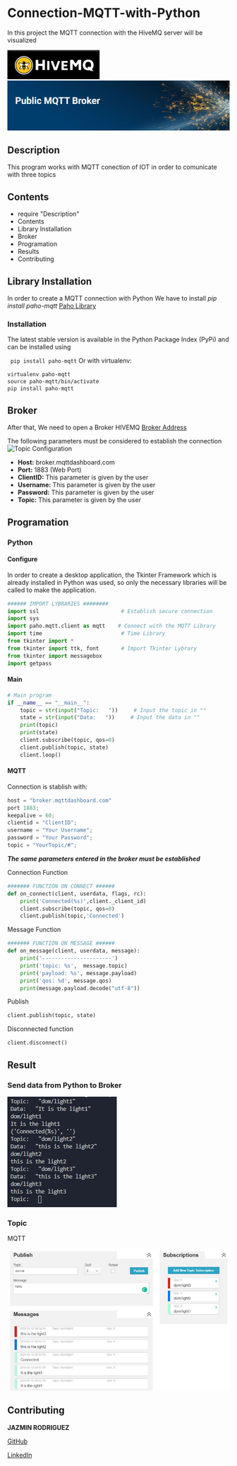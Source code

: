 # Connection-MQTT-with-Python

In this project the MQTT connection with  the HiveMQ server will be visualized

![Topic Configuration](https://github.com/FreakJazz/Connection-MQTT-with-Python/blob/master/images/hiveMQ.JPG)
![Topic Configuration](https://github.com/FreakJazz/Connection-MQTT-with-Python/blob/master/images/publicMQTT.JPG)

## Description

This program works with MQTT conection of  IOT in order to comunicate with three topics
## Contents

- require "Description"
- Contents
- Library Installation
- Broker
- Programation
- Results
- Contributing

## Library Installation

In order to create a MQTT connection with Python 
We have to install *pip install paho-mqtt*
[Paho Library](https://pypi.org/project/paho-mqtt/)

### Installation
The latest stable version is available in the Python Package Index (PyPi) and can be installed using

``` pip install paho-mqtt```
Or with virtualenv:

``` 
virtualenv paho-mqtt
source paho-mqtt/bin/activate
pip install paho-mqtt 
```

## Broker

After that, We need to open a Broker HIVEMQ
[Broker Address](https://www.hivemq.com/public-mqtt-broker/)

The following parameters must be considered to establish the connection
![Topic Configuration](https://github.com/FreakJazz/Connection-MQTT-with-Python/blob/master/images/broker.JPG/)

- **Host:**     broker.mqttdashboard.com
- **Port:**     1883 (Web Port)
- **ClientID:** This parameter is given by the user
- **Username:** This parameter is given by the user
- **Password:** This parameter is given by the user
- **Topic:**    This parameter is given by the user

## Programation

### Python

#### Configure

In order to create a desktop application, the Tkinter Framework which is already installed in Python was used, so only the necessary libraries will be called to make the application.

``` python
###### IMPORT LYBRARIES ########
import ssl                          # Establish secure connection
import sys
import paho.mqtt.client as mqtt    # Connect with the MQTT Library
import time                         # Time Library  
from tkinter import *
from tkinter import ttk, font       # Import Tkinter Lybrary
from tkinter import messagebox
import getpass
```
#### Main

``` python
# Main program
if __name__ == "__main__":
    topic = str(input("Topic:   "))     # Input the topic in ""
    state = str(input("Data:   "))     # Input the data in ""
    print(topic)
    print(state)
    client.subscribe(topic, qos=0) 
    client.publish(topic, state)
    client.loop()

```

#### MQTT

Connection is stablish with:

```python
host = "broker.mqttdashboard.com"
port 1883;
keepalive = 60;
clientid = "ClientID";
username = "Your Username";
password = "Your Password";
topic = "YourTopic/#";
```
***The same parameters entered in the broker must be established***

Connection Function

``` python
####### FUNCTION ON CONNECT ######
def on_connect(client, userdata, flags, rc):
    print('Connected(%s)',client._client_id)
    client.subscribe(topic, qos=0) 
    client.publish(topic,'Connected')
```

Message Function

``` python
####### FUNCTION ON MESSAGE ######
def on_message(client, userdata, message):
    print('----------------------')
    print('topic: %s',  message.topic)
    print('payload: %s', message.payload)
    print('qos: %d', message.qos)
    print(message.payload.decode("utf-8"))
```

Publish 

``` python
client.publish(topic, state)
```
Disconnected function

```python
client.disconnect()
```

## Result

### Send data from Python to Broker

![Topic Configuration](https://github.com/FreakJazz/Connection-MQTT-with-Python/blob/master/images/send_python.JPG)

### Topic

MQTT 

![Topic Configuration](https://github.com/FreakJazz/Connection-MQTT-with-Python/blob/master/images/topic.JPG)


## Contributing

**JAZMIN RODRIGUEZ** 

[GitHub](https://github.com/FreakJazz)   

[LinkedIn](https://www.linkedin.com/in/jazm%C3%ADn-rodr%C3%ADguez-80b580133/)